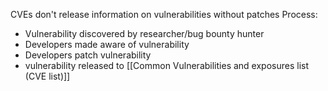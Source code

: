 CVEs don't release information on vulnerabilities without patches
Process:
- Vulnerability discovered by researcher/bug bounty hunter
- Developers made aware of vulnerability
- Developers patch vulnerability
- vulnerability released to [[Common Vulnerabilities and exposures list (CVE list)]]